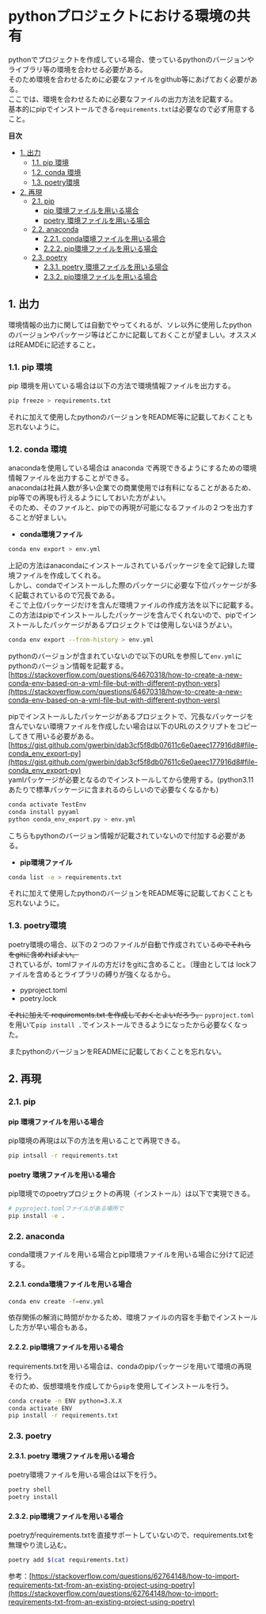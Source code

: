 # pythonプロジェクトにおける環境の共有

pythonでプロジェクトを作成している場合、使っているpythonのバージョンやライブラリ等の環境を合わせる必要がある。  
そのため環境を合わせるために必要なファイルをgithub等にあげておく必要がある。  
ここでは、環境を合わせるために必要なファイルの出力方法を記載する。  
基本的にpipでインストールできる`requirements.txt`は必要なので必ず用意すること。

**目次**
- [1. 出力](#1-出力)
  - [1.1. pip 環境](#11-pip-環境)
  - [1.2. conda 環境](#12-conda-環境)
  - [1.3. poetry環境](#13-poetry環境)
- [2. 再現](#2-再現)
  - [2.1. pip](#21-pip)
    - [pip 環境ファイルを用いる場合](#pip-環境ファイルを用いる場合)
    - [poetry 環境ファイルを用いる場合](#poetry-環境ファイルを用いる場合)
  - [2.2. anaconda](#22-anaconda)
    - [2.2.1. conda環境ファイルを用いる場合](#221-conda環境ファイルを用いる場合)
    - [2.2.2. pip環境ファイルを用いる場合](#222-pip環境ファイルを用いる場合)
  - [2.3. poetry](#23-poetry)
    - [2.3.1. poetry 環境ファイルを用いる場合](#231-poetry-環境ファイルを用いる場合)
    - [2.3.2. pip環境ファイルを用いる場合](#232-pip環境ファイルを用いる場合)


## 1. 出力

環境情報の出力に関しては自動でやってくれるが、ソレ以外に使用したpythonのバージョンやパッケージ等はどこかに記載しておくことが望ましい。オススメはREAMDEに記述すること。

### 1.1. pip 環境

pip 環境を用いている場合は以下の方法で環境情報ファイルを出力する。
```bash
pip freeze > requirements.txt
```
それに加えて使用したpythonのバージョンをREADME等に記載しておくことも忘れないように。

### 1.2. conda 環境

anacondaを使用している場合は anaconda で再現できるようにするための環境情報ファイルを出力することができる。  
anacondaは社員人数が多い企業での商業使用では有料になることがあるため、pip等での再現も行えるようにしておいた方がよい。  
そのため、そのファイルと、pipでの再現が可能になるファイルの２つを出力することが好ましい。  

- **conda環境ファイル**  
```bash
conda env export > env.yml
```

上記の方法はanacondaにインストールされているパッケージを全て記録した環境ファイルを作成してくれる。  
しかし、condaでインストールした際のパッケージに必要な下位パッケージが多く記載されているので冗長である。  
そこで上位パッケージだけを含んだ環境ファイルの作成方法を以下に記載する。  
この方法はpipでインストールしたパッケージを含んでくれないので、pipでインストールしたパッケージがあるプロジェクトでは使用しないほうがよい。  
```bash
conda env export --from-history > env.yml
```
pythonのバージョンが含まれていないので以下のURLを参照して`env.yml`にpythonのバージョン情報を記載する。  
[https://stackoverflow.com/questions/64670318/how-to-create-a-new-conda-env-based-on-a-yml-file-but-with-different-python-vers](https://stackoverflow.com/questions/64670318/how-to-create-a-new-conda-env-based-on-a-yml-file-but-with-different-python-vers)  

pipでインストールしたパッケージがあるプロジェクトで、冗長なパッケージを含んでいない環境ファイルを作成したい場合は以下のURLのスクリプトをコピーしてきて用いる必要がある。  
[https://gist.github.com/gwerbin/dab3cf5f8db07611c6e0aeec177916d8#file-conda_env_export-py](https://gist.github.com/gwerbin/dab3cf5f8db07611c6e0aeec177916d8#file-conda_env_export-py)    
yamlパッケージが必要となるのでインストールしてから使用する。(python3.11あたりで標準パッケージに含まれるのらしいので必要なくなるかも)  
```bash
conda activate TestEnv
conda install pyyaml
python conda_env_export.py > env.yml
```
こちらもpythonのバージョン情報が記載されていないので付加する必要がある。  


- **pip環境ファイル**  
```bash
conda list -e > requirements.txt
```

それに加えて使用したpythonのバージョンをREADME等に記載しておくことも忘れないように。  

### 1.3. poetry環境

poetry環境の場合、以下の２つのファイルが自動で作成されている~~のでそれらをgitに含めればよい。~~  
されているが、tomlファイルの方だけをgitに含めること。（理由としては lockファイルを含めるとライブラリの縛りが強くなるから。
- pyproject.toml
- poetry.lock

~~それに加えて requirements.txt を作成しておくとよいだろう。~~
`pyproject.toml`を用いて`pip install .`でインストールできるようになったから必要なくなった。  

またpythonのバージョンをREADMEに記載しておくことを忘れない。  

## 2. 再現

### 2.1. pip 

#### pip 環境ファイルを用いる場合

pip環境の再現は以下の方法を用いることで再現できる。  
```bash
pip intsall -r requirements.txt
```

#### poetry 環境ファイルを用いる場合

pip環境でのpoetryプロジェクトの再現（インストール）は以下で実現できる。  
```bash
# pyproject.tomlファイルがある場所で
pip install -e .
```

### 2.2. anaconda

conda環境ファイルを用いる場合とpip環境ファイルを用いる場合に分けて記述する。  

#### 2.2.1. conda環境ファイルを用いる場合

```bash
conda env create -f=env.yml
```

依存関係の解消に時間がかかるため、環境ファイルの内容を手動でインストールした方が早い場合もある。  

#### 2.2.2. pip環境ファイルを用いる場合

requirements.txtを用いる場合は、condaのpipパッケージを用いて環境の再現を行う。  
そのため、仮想環境を作成してから`pip`を使用してインストールを行う。  
```bash
conda create -n ENV python=3.X.X
conda activate ENV
pip install -r requirements.txt
```

### 2.3. poetry

#### 2.3.1. poetry 環境ファイルを用いる場合

poetry環境ファイルを用いる場合は以下を行う。  
```bash
poetry shell
poetry install
```

#### 2.3.2. pip環境ファイルを用いる場合

poetryがrequirements.txtを直接サポートしていないので、requirements.txtを無理やり流し込む。
```bash
poetry add $(cat requirements.txt)
```
参考：[https://stackoverflow.com/questions/62764148/how-to-import-requirements-txt-from-an-existing-project-using-poetry](https://stackoverflow.com/questions/62764148/how-to-import-requirements-txt-from-an-existing-project-using-poetry)